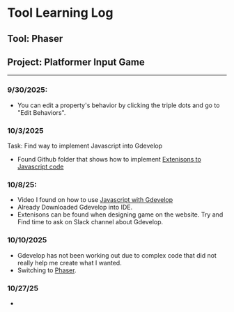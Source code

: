 # Tool Learning Log

## Tool: **Phaser**

## Project: **Platformer Input Game**

---

### 9/30/2025:

* You can edit a property's behavior by clicking the triple dots and go to "Edit Behaviors".


### 10/3/2025
Task: Find way to implement Javascript into Gdevelop

* Found Github folder that shows how to implement <a href="https://github.com/4ian/GDevelop/blob/master/newIDE/README-extensions.md">Extenisons to Javascript code</a>



### 10/8/25:
* Video I found on how to use  <a href="https://www.youtube.com/watch?v=cv3qn-M4OH0">Javascript with Gdevelop</a> 
* Already Downloaded Gdevelop into IDE.
* Extenisons can be found when designing game on the website. 
Try and Find time to ask on Slack channel about Gdevelop.

### 10/10/2025 

* Gdevelop has not been working out due to complex code that did not really help me create what I wanted. 
* Switching to <a href="https://phaser.io/tutorials/getting-started-with-phaser-launcher"> Phaser</a>.



### 10/27/25
* 




<!-- 
* Links you used today (websites, videos, etc)
* Things you tried, progress you made, etc
* Challenges, a-ha moments, etc
* Questions you still have
* What you're going to try next
-->
